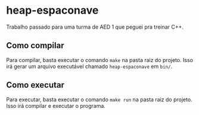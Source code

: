 # heap-espaconave
Trabalho passado para uma turma de AED 1 que peguei pra treinar C++.

## Como compilar
Para compilar, basta executar o comando `make` na pasta raiz do projeto. Isso irá gerar um arquivo executável chamado `heap-espaconave` em `bin/`.

## Como executar
Para executar, basta executar o comando `make run` na pasta raiz do projeto. Isso irá compilar e executar o programa.
